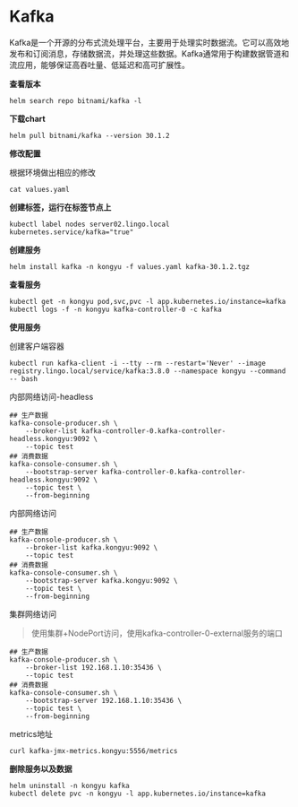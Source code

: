 # Kafka

Kafka是一个开源的分布式流处理平台，主要用于处理实时数据流。它可以高效地发布和订阅消息，存储数据流，并处理这些数据。Kafka通常用于构建数据管道和流应用，能够保证高吞吐量、低延迟和高可扩展性。

**查看版本**

```
helm search repo bitnami/kafka -l
```

**下载chart**

```
helm pull bitnami/kafka --version 30.1.2
```

**修改配置**

根据环境做出相应的修改

```
cat values.yaml
```

**创建标签，运行在标签节点上**

```
kubectl label nodes server02.lingo.local kubernetes.service/kafka="true"
```

**创建服务**

```
helm install kafka -n kongyu -f values.yaml kafka-30.1.2.tgz
```

**查看服务**

```
kubectl get -n kongyu pod,svc,pvc -l app.kubernetes.io/instance=kafka
kubectl logs -f -n kongyu kafka-controller-0 -c kafka
```

**使用服务**

创建客户端容器

```
kubectl run kafka-client -i --tty --rm --restart='Never' --image registry.lingo.local/service/kafka:3.8.0 --namespace kongyu --command -- bash
```

内部网络访问-headless

```
## 生产数据
kafka-console-producer.sh \
    --broker-list kafka-controller-0.kafka-controller-headless.kongyu:9092 \
    --topic test
## 消费数据
kafka-console-consumer.sh \
    --bootstrap-server kafka-controller-0.kafka-controller-headless.kongyu:9092 \
    --topic test \
    --from-beginning
```

内部网络访问

```
## 生产数据
kafka-console-producer.sh \
    --broker-list kafka.kongyu:9092 \
    --topic test
## 消费数据
kafka-console-consumer.sh \
    --bootstrap-server kafka.kongyu:9092 \
    --topic test \
    --from-beginning
```

集群网络访问

> 使用集群+NodePort访问，使用kafka-controller-0-external服务的端口

```
## 生产数据
kafka-console-producer.sh \
    --broker-list 192.168.1.10:35436 \
    --topic test
## 消费数据
kafka-console-consumer.sh \
    --bootstrap-server 192.168.1.10:35436 \
    --topic test \
    --from-beginning
```

metrics地址

```
curl kafka-jmx-metrics.kongyu:5556/metrics
```

**删除服务以及数据**

```
helm uninstall -n kongyu kafka
kubectl delete pvc -n kongyu -l app.kubernetes.io/instance=kafka
```

